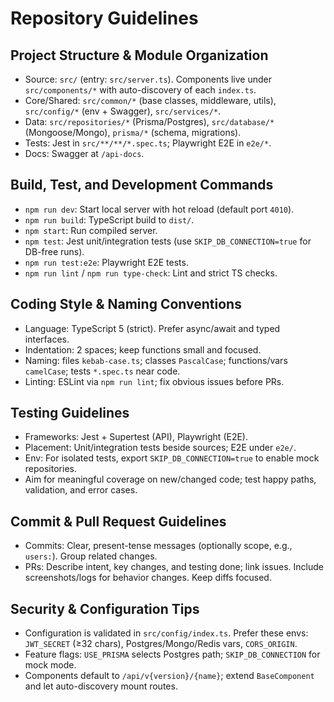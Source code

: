 # Repository Guidelines

## Project Structure & Module Organization

- Source: `src/` (entry: `src/server.ts`). Components live under `src/components/*` with auto-discovery of each `index.ts`.
- Core/Shared: `src/common/*` (base classes, middleware, utils), `src/config/*` (env + Swagger), `src/services/*`.
- Data: `src/repositories/*` (Prisma/Postgres), `src/database/*` (Mongoose/Mongo), `prisma/*` (schema, migrations).
- Tests: Jest in `src/**/**/*.spec.ts`; Playwright E2E in `e2e/*`.
- Docs: Swagger at `/api-docs`.

## Build, Test, and Development Commands

- `npm run dev`: Start local server with hot reload (default port `4010`).
- `npm run build`: TypeScript build to `dist/`.
- `npm start`: Run compiled server.
- `npm test`: Jest unit/integration tests (use `SKIP_DB_CONNECTION=true` for DB-free runs).
- `npm run test:e2e`: Playwright E2E tests.
- `npm run lint` / `npm run type-check`: Lint and strict TS checks.

## Coding Style & Naming Conventions

- Language: TypeScript 5 (strict). Prefer async/await and typed interfaces.
- Indentation: 2 spaces; keep functions small and focused.
- Naming: files `kebab-case.ts`; classes `PascalCase`; functions/vars `camelCase`; tests `*.spec.ts` near code.
- Linting: ESLint via `npm run lint`; fix obvious issues before PRs.

## Testing Guidelines

- Frameworks: Jest + Supertest (API), Playwright (E2E).
- Placement: Unit/integration tests beside sources; E2E under `e2e/`.
- Env: For isolated tests, export `SKIP_DB_CONNECTION=true` to enable mock repositories.
- Aim for meaningful coverage on new/changed code; test happy paths, validation, and error cases.

## Commit & Pull Request Guidelines

- Commits: Clear, present-tense messages (optionally scope, e.g., `users:`). Group related changes.
- PRs: Describe intent, key changes, and testing done; link issues. Include screenshots/logs for behavior changes. Keep diffs focused.

## Security & Configuration Tips

- Configuration is validated in `src/config/index.ts`. Prefer these envs: `JWT_SECRET` (≥32 chars), Postgres/Mongo/Redis vars, `CORS_ORIGIN`.
- Feature flags: `USE_PRISMA` selects Postgres path; `SKIP_DB_CONNECTION` for mock mode.
- Components default to `/api/v{version}/{name}`; extend `BaseComponent` and let auto-discovery mount routes.
